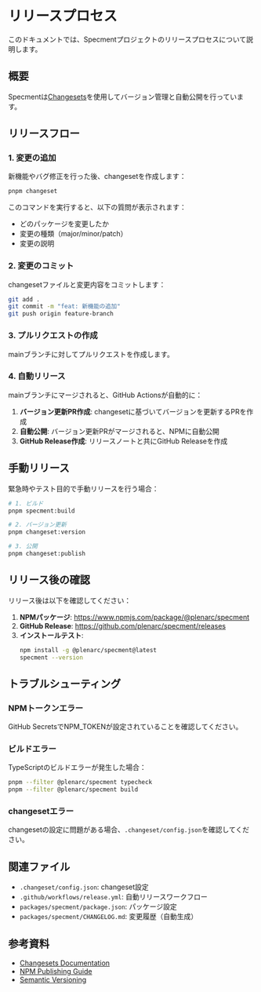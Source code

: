 # リリースプロセス

このドキュメントでは、Specmentプロジェクトのリリースプロセスについて説明します。

## 概要

Specmentは[Changesets](https://github.com/changesets/changesets)を使用してバージョン管理と自動公開を行っています。

## リリースフロー

### 1. 変更の追加

新機能やバグ修正を行った後、changesetを作成します：

```bash
pnpm changeset
```

このコマンドを実行すると、以下の質問が表示されます：
- どのパッケージを変更したか
- 変更の種類（major/minor/patch）
- 変更の説明

### 2. 変更のコミット

changesetファイルと変更内容をコミットします：

```bash
git add .
git commit -m "feat: 新機能の追加"
git push origin feature-branch
```

### 3. プルリクエストの作成

mainブランチに対してプルリクエストを作成します。

### 4. 自動リリース

mainブランチにマージされると、GitHub Actionsが自動的に：

1. **バージョン更新PR作成**: changesetに基づいてバージョンを更新するPRを作成
2. **自動公開**: バージョン更新PRがマージされると、NPMに自動公開
3. **GitHub Release作成**: リリースノートと共にGitHub Releaseを作成

## 手動リリース

緊急時やテスト目的で手動リリースを行う場合：

```bash
# 1. ビルド
pnpm specment:build

# 2. バージョン更新
pnpm changeset:version

# 3. 公開
pnpm changeset:publish
```

## リリース後の確認

リリース後は以下を確認してください：

1. **NPMパッケージ**: https://www.npmjs.com/package/@plenarc/specment
2. **GitHub Release**: https://github.com/plenarc/specment/releases
3. **インストールテスト**:
   ```bash
   npm install -g @plenarc/specment@latest
   specment --version
   ```

## トラブルシューティング

### NPMトークンエラー

GitHub SecretsでNPM_TOKENが設定されていることを確認してください。

### ビルドエラー

TypeScriptのビルドエラーが発生した場合：

```bash
pnpm --filter @plenarc/specment typecheck
pnpm --filter @plenarc/specment build
```

### changesetエラー

changesetの設定に問題がある場合、`.changeset/config.json`を確認してください。

## 関連ファイル

- `.changeset/config.json`: changeset設定
- `.github/workflows/release.yml`: 自動リリースワークフロー
- `packages/specment/package.json`: パッケージ設定
- `packages/specment/CHANGELOG.md`: 変更履歴（自動生成）

## 参考資料

- [Changesets Documentation](https://github.com/changesets/changesets)
- [NPM Publishing Guide](https://docs.npmjs.com/packages-and-modules/contributing-packages-to-the-registry)
- [Semantic Versioning](https://semver.org/)
